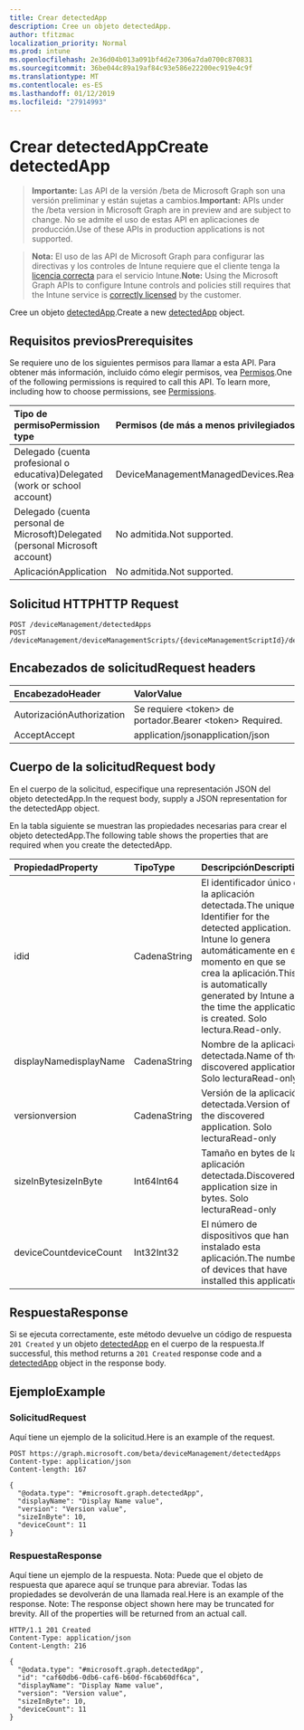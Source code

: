 ```yaml
---
title: Crear detectedApp
description: Cree un objeto detectedApp.
author: tfitzmac
localization_priority: Normal
ms.prod: intune
ms.openlocfilehash: 2e36d04b013a091bf4d2e7306a7da0700c870831
ms.sourcegitcommit: 36be044c89a19af84c93e586e22200ec919e4c9f
ms.translationtype: MT
ms.contentlocale: es-ES
ms.lasthandoff: 01/12/2019
ms.locfileid: "27914993"
---
```

# <a name="create-detectedapp"></a><span data-ttu-id="d7585-103">Crear detectedApp</span><span class="sxs-lookup"><span data-stu-id="d7585-103">Create detectedApp</span></span>

> <span data-ttu-id="d7585-104">**Importante:** Las API de la versión /beta de Microsoft Graph son una versión preliminar y están sujetas a cambios.</span><span class="sxs-lookup"><span data-stu-id="d7585-104">**Important:** APIs under the /beta version in Microsoft Graph are in preview and are subject to change.</span></span> <span data-ttu-id="d7585-105">No se admite el uso de estas API en aplicaciones de producción.</span><span class="sxs-lookup"><span data-stu-id="d7585-105">Use of these APIs in production applications is not supported.</span></span>

> <span data-ttu-id="d7585-106">**Nota:** El uso de las API de Microsoft Graph para configurar las directivas y los controles de Intune requiere que el cliente tenga la [licencia correcta](https://go.microsoft.com/fwlink/?linkid=839381) para el servicio Intune.</span><span class="sxs-lookup"><span data-stu-id="d7585-106">**Note:** Using the Microsoft Graph APIs to configure Intune controls and policies still requires that the Intune service is [correctly licensed](https://go.microsoft.com/fwlink/?linkid=839381) by the customer.</span></span>

<span data-ttu-id="d7585-107">Cree un objeto [detectedApp](../resources/intune-devices-detectedapp.md).</span><span class="sxs-lookup"><span data-stu-id="d7585-107">Create a new [detectedApp](../resources/intune-devices-detectedapp.md) object.</span></span>
## <a name="prerequisites"></a><span data-ttu-id="d7585-108">Requisitos previos</span><span class="sxs-lookup"><span data-stu-id="d7585-108">Prerequisites</span></span>
<span data-ttu-id="d7585-p102">Se requiere uno de los siguientes permisos para llamar a esta API. Para obtener más información, incluido cómo elegir permisos, vea [Permisos](/graph/permissions-reference).</span><span class="sxs-lookup"><span data-stu-id="d7585-p102">One of the following permissions is required to call this API. To learn more, including how to choose permissions, see [Permissions](/graph/permissions-reference).</span></span>

|<span data-ttu-id="d7585-111">Tipo de permiso</span><span class="sxs-lookup"><span data-stu-id="d7585-111">Permission type</span></span>|<span data-ttu-id="d7585-112">Permisos (de más a menos privilegiados)</span><span class="sxs-lookup"><span data-stu-id="d7585-112">Permissions (from most to least privileged)</span></span>|
|:---|:---|
|<span data-ttu-id="d7585-113">Delegado (cuenta profesional o educativa)</span><span class="sxs-lookup"><span data-stu-id="d7585-113">Delegated (work or school account)</span></span>|<span data-ttu-id="d7585-114">DeviceManagementManagedDevices.ReadWrite.All</span><span class="sxs-lookup"><span data-stu-id="d7585-114">DeviceManagementManagedDevices.ReadWrite.All</span></span>|
|<span data-ttu-id="d7585-115">Delegado (cuenta personal de Microsoft)</span><span class="sxs-lookup"><span data-stu-id="d7585-115">Delegated (personal Microsoft account)</span></span>|<span data-ttu-id="d7585-116">No admitida.</span><span class="sxs-lookup"><span data-stu-id="d7585-116">Not supported.</span></span>|
|<span data-ttu-id="d7585-117">Aplicación</span><span class="sxs-lookup"><span data-stu-id="d7585-117">Application</span></span>|<span data-ttu-id="d7585-118">No admitida.</span><span class="sxs-lookup"><span data-stu-id="d7585-118">Not supported.</span></span>|

## <a name="http-request"></a><span data-ttu-id="d7585-119">Solicitud HTTP</span><span class="sxs-lookup"><span data-stu-id="d7585-119">HTTP Request</span></span>
<!-- {
  "blockType": "ignored"
}
-->
``` http
POST /deviceManagement/detectedApps
POST /deviceManagement/deviceManagementScripts/{deviceManagementScriptId}/deviceRunStates/{deviceManagementScriptDeviceStateId}/managedDevice/detectedApps
```

## <a name="request-headers"></a><span data-ttu-id="d7585-120">Encabezados de solicitud</span><span class="sxs-lookup"><span data-stu-id="d7585-120">Request headers</span></span>
|<span data-ttu-id="d7585-121">Encabezado</span><span class="sxs-lookup"><span data-stu-id="d7585-121">Header</span></span>|<span data-ttu-id="d7585-122">Valor</span><span class="sxs-lookup"><span data-stu-id="d7585-122">Value</span></span>|
|:---|:---|
|<span data-ttu-id="d7585-123">Autorización</span><span class="sxs-lookup"><span data-stu-id="d7585-123">Authorization</span></span>|<span data-ttu-id="d7585-124">Se requiere &lt;token&gt; de portador.</span><span class="sxs-lookup"><span data-stu-id="d7585-124">Bearer &lt;token&gt; Required.</span></span>|
|<span data-ttu-id="d7585-125">Accept</span><span class="sxs-lookup"><span data-stu-id="d7585-125">Accept</span></span>|<span data-ttu-id="d7585-126">application/json</span><span class="sxs-lookup"><span data-stu-id="d7585-126">application/json</span></span>|

## <a name="request-body"></a><span data-ttu-id="d7585-127">Cuerpo de la solicitud</span><span class="sxs-lookup"><span data-stu-id="d7585-127">Request body</span></span>
<span data-ttu-id="d7585-128">En el cuerpo de la solicitud, especifique una representación JSON del objeto detectedApp.</span><span class="sxs-lookup"><span data-stu-id="d7585-128">In the request body, supply a JSON representation for the detectedApp object.</span></span>

<span data-ttu-id="d7585-129">En la tabla siguiente se muestran las propiedades necesarias para crear el objeto detectedApp.</span><span class="sxs-lookup"><span data-stu-id="d7585-129">The following table shows the properties that are required when you create the detectedApp.</span></span>

|<span data-ttu-id="d7585-130">Propiedad</span><span class="sxs-lookup"><span data-stu-id="d7585-130">Property</span></span>|<span data-ttu-id="d7585-131">Tipo</span><span class="sxs-lookup"><span data-stu-id="d7585-131">Type</span></span>|<span data-ttu-id="d7585-132">Descripción</span><span class="sxs-lookup"><span data-stu-id="d7585-132">Description</span></span>|
|:---|:---|:---|
|<span data-ttu-id="d7585-133">id</span><span class="sxs-lookup"><span data-stu-id="d7585-133">id</span></span>|<span data-ttu-id="d7585-134">Cadena</span><span class="sxs-lookup"><span data-stu-id="d7585-134">String</span></span>|<span data-ttu-id="d7585-135">El identificador único de la aplicación detectada.</span><span class="sxs-lookup"><span data-stu-id="d7585-135">The unique Identifier for the detected application.</span></span> <span data-ttu-id="d7585-136">Intune lo genera automáticamente en el momento en que se crea la aplicación.</span><span class="sxs-lookup"><span data-stu-id="d7585-136">This is automatically generated by Intune at the time the application is created.</span></span> <span data-ttu-id="d7585-137">Solo lectura.</span><span class="sxs-lookup"><span data-stu-id="d7585-137">Read-only.</span></span>|
|<span data-ttu-id="d7585-138">displayName</span><span class="sxs-lookup"><span data-stu-id="d7585-138">displayName</span></span>|<span data-ttu-id="d7585-139">Cadena</span><span class="sxs-lookup"><span data-stu-id="d7585-139">String</span></span>|<span data-ttu-id="d7585-140">Nombre de la aplicación detectada.</span><span class="sxs-lookup"><span data-stu-id="d7585-140">Name of the discovered application.</span></span> <span data-ttu-id="d7585-141">Solo lectura</span><span class="sxs-lookup"><span data-stu-id="d7585-141">Read-only</span></span>|
|<span data-ttu-id="d7585-142">version</span><span class="sxs-lookup"><span data-stu-id="d7585-142">version</span></span>|<span data-ttu-id="d7585-143">Cadena</span><span class="sxs-lookup"><span data-stu-id="d7585-143">String</span></span>|<span data-ttu-id="d7585-144">Versión de la aplicación detectada.</span><span class="sxs-lookup"><span data-stu-id="d7585-144">Version of the discovered application.</span></span> <span data-ttu-id="d7585-145">Solo lectura</span><span class="sxs-lookup"><span data-stu-id="d7585-145">Read-only</span></span>|
|<span data-ttu-id="d7585-146">sizeInByte</span><span class="sxs-lookup"><span data-stu-id="d7585-146">sizeInByte</span></span>|<span data-ttu-id="d7585-147">Int64</span><span class="sxs-lookup"><span data-stu-id="d7585-147">Int64</span></span>|<span data-ttu-id="d7585-148">Tamaño en bytes de la aplicación detectada.</span><span class="sxs-lookup"><span data-stu-id="d7585-148">Discovered application size in bytes.</span></span> <span data-ttu-id="d7585-149">Solo lectura</span><span class="sxs-lookup"><span data-stu-id="d7585-149">Read-only</span></span>|
|<span data-ttu-id="d7585-150">deviceCount</span><span class="sxs-lookup"><span data-stu-id="d7585-150">deviceCount</span></span>|<span data-ttu-id="d7585-151">Int32</span><span class="sxs-lookup"><span data-stu-id="d7585-151">Int32</span></span>|<span data-ttu-id="d7585-152">El número de dispositivos que han instalado esta aplicación.</span><span class="sxs-lookup"><span data-stu-id="d7585-152">The number of devices that have installed this application</span></span>|



## <a name="response"></a><span data-ttu-id="d7585-153">Respuesta</span><span class="sxs-lookup"><span data-stu-id="d7585-153">Response</span></span>
<span data-ttu-id="d7585-154">Si se ejecuta correctamente, este método devuelve un código de respuesta `201 Created` y un objeto [detectedApp](../resources/intune-devices-detectedapp.md) en el cuerpo de la respuesta.</span><span class="sxs-lookup"><span data-stu-id="d7585-154">If successful, this method returns a `201 Created` response code and a [detectedApp](../resources/intune-devices-detectedapp.md) object in the response body.</span></span>

## <a name="example"></a><span data-ttu-id="d7585-155">Ejemplo</span><span class="sxs-lookup"><span data-stu-id="d7585-155">Example</span></span>
### <a name="request"></a><span data-ttu-id="d7585-156">Solicitud</span><span class="sxs-lookup"><span data-stu-id="d7585-156">Request</span></span>
<span data-ttu-id="d7585-157">Aquí tiene un ejemplo de la solicitud.</span><span class="sxs-lookup"><span data-stu-id="d7585-157">Here is an example of the request.</span></span>
``` http
POST https://graph.microsoft.com/beta/deviceManagement/detectedApps
Content-type: application/json
Content-length: 167

{
  "@odata.type": "#microsoft.graph.detectedApp",
  "displayName": "Display Name value",
  "version": "Version value",
  "sizeInByte": 10,
  "deviceCount": 11
}
```

### <a name="response"></a><span data-ttu-id="d7585-158">Respuesta</span><span class="sxs-lookup"><span data-stu-id="d7585-158">Response</span></span>
<span data-ttu-id="d7585-p107">Aquí tiene un ejemplo de la respuesta. Nota: Puede que el objeto de respuesta que aparece aquí se trunque para abreviar. Todas las propiedades se devolverán de una llamada real.</span><span class="sxs-lookup"><span data-stu-id="d7585-p107">Here is an example of the response. Note: The response object shown here may be truncated for brevity. All of the properties will be returned from an actual call.</span></span>
``` http
HTTP/1.1 201 Created
Content-Type: application/json
Content-Length: 216

{
  "@odata.type": "#microsoft.graph.detectedApp",
  "id": "caf60db6-0db6-caf6-b60d-f6cab60df6ca",
  "displayName": "Display Name value",
  "version": "Version value",
  "sizeInByte": 10,
  "deviceCount": 11
}
```





